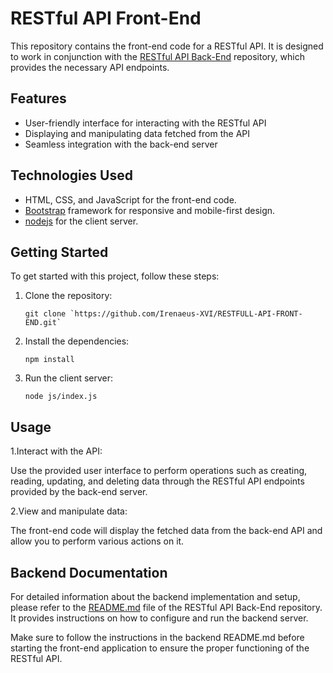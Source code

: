 # RESTful API Front-End

This repository contains the front-end code for a RESTful API. It is designed to work in conjunction with the [RESTful API Back-End](https://github.com/Irenaeus-XVI/RESTFULL-API-Back-End) repository, which provides the necessary API endpoints.

## Features

- User-friendly interface for interacting with the RESTful API
- Displaying and manipulating data fetched from the API
- Seamless integration with the back-end server

## Technologies Used

- HTML, CSS, and JavaScript for the front-end code.
- [Bootstrap](https://getbootstrap.com/docs/5.0/getting-started/introduction/) framework for responsive and mobile-first design.
- [nodejs](https://nodejs.org/en) for the client server.

## Getting Started

To get started with this project, follow these steps:

1. Clone the repository:

    ```
    git clone `https://github.com/Irenaeus-XVI/RESTFULL-API-FRONT-END.git`
    ```

2. Install the dependencies:

    ```
    npm install
    ```

3. Run the client server:

    ```
    node js/index.js 
    ```
    
## Usage

1.Interact with the API:

   Use the provided user interface to perform operations such as creating, reading, updating, and deleting data through the RESTful API endpoints provided by the back-end server.

2.View and manipulate data:

   The front-end code will display the fetched data from the back-end API and allow you to perform various actions on it.

## Backend Documentation

For detailed information about the backend implementation and setup, please refer to the [README.md](https://github.com/Irenaeus-XVI/RESTFULL-API-Back-End) file of the RESTful API Back-End repository. It provides instructions on how to configure and run the backend server.

Make sure to follow the instructions in the backend README.md before starting the front-end application to ensure the proper functioning of the RESTful API.
